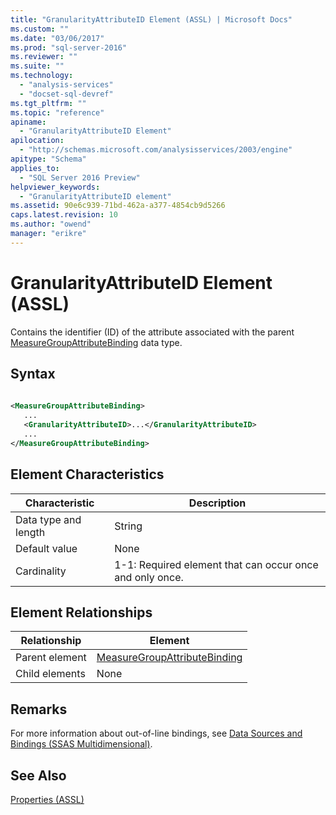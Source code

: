 ```yaml
---
title: "GranularityAttributeID Element (ASSL) | Microsoft Docs"
ms.custom: ""
ms.date: "03/06/2017"
ms.prod: "sql-server-2016"
ms.reviewer: ""
ms.suite: ""
ms.technology: 
  - "analysis-services"
  - "docset-sql-devref"
ms.tgt_pltfrm: ""
ms.topic: "reference"
apiname: 
  - "GranularityAttributeID Element"
apilocation: 
  - "http://schemas.microsoft.com/analysisservices/2003/engine"
apitype: "Schema"
applies_to: 
  - "SQL Server 2016 Preview"
helpviewer_keywords: 
  - "GranularityAttributeID element"
ms.assetid: 90e6c939-71bd-462a-a377-4854cb9d5266
caps.latest.revision: 10
ms.author: "owend"
manager: "erikre"
---
```

# GranularityAttributeID Element (ASSL)
  Contains the identifier (ID) of the attribute associated with the parent [MeasureGroupAttributeBinding](../../../analysis-services/scripting/data-type/measuregroupattributebinding-data-type-out-of-line-assl.md) data type.  
  
## Syntax  
  
```xml  
  
<MeasureGroupAttributeBinding>  
   ...  
   <GranularityAttributeID>...</GranularityAttributeID>  
   ...  
</MeasureGroupAttributeBinding>  
```  
  
## Element Characteristics  
  
|Characteristic|Description|  
|--------------------|-----------------|  
|Data type and length|String|  
|Default value|None|  
|Cardinality|1-1: Required element that can occur once and only once.|  
  
## Element Relationships  
  
|Relationship|Element|  
|------------------|-------------|  
|Parent element|[MeasureGroupAttributeBinding](../../../analysis-services/scripting/data-type/measuregroupattributebinding-data-type-out-of-line-assl.md)|  
|Child elements|None|  
  
## Remarks  
 For more information about out-of-line bindings, see [Data Sources and Bindings &#40;SSAS Multidimensional&#41;](../../../analysis-services/multidimensional-models/data-sources-and-bindings-ssas-multidimensional.md).  
  
## See Also  
 [Properties &#40;ASSL&#41;](../../../analysis-services/scripting/properties/properties-assl.md)  
  
  
